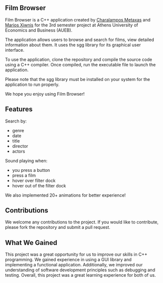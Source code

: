 Film Browser
----------------------
Film Browser is a C++ application created by [Charalampos Metaxas](https://github.com/harabalos) and [Marios Xiwnis](https://github.com/MariosChionis) for the 3rd semester project at Athens University of Economics and Business (AUEB).

The application allows users to browse and search for films, view detailed information about them. It uses the sgg library for its graphical user interface.

To use the application, clone the repository and compile the source code using a C++ compiler. Once compiled, run the executable file to launch the application.

Please note that the sgg library must be installed on your system for the application to run properly.

We hope you enjoy using Film Browser!

Features
---------------------
Search by:
- genre
- date
- title
- director
- actors

Sound playing when:
- you press a button
- press a film
- hover over filter dock
- hover out of the filter dock

We also implemented 20+ animations for better experience!

Contributions
---------------------
We welcome any contributions to the project. If you would like to contribute, please fork the repository and submit a pull request.

What We Gained
---------------------
This project was a great opportunity for us to improve our skills in C++ programming. We gained experience in using a GUI library and implementing a functional application. Additionally, we improved our understanding of software development principles such as debugging and testing. Overall, this project was a great learning experience for both of us.
